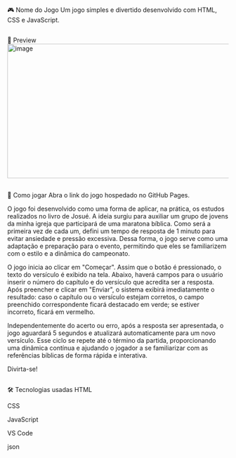 🎮 Nome do Jogo
Um jogo simples e divertido desenvolvido com HTML, CSS e JavaScript. 

##

📸 Preview
<img width="1160" height="306" alt="image" src="https://github.com/user-attachments/assets/f6839be5-823d-4e58-8835-feb2e4463e31" />

##

🚀 Como jogar
Abra o link do jogo hospedado no GitHub Pages.

O jogo foi desenvolvido como uma forma de aplicar, na prática, os estudos realizados no livro de Josué. A ideia surgiu para auxiliar um grupo de jovens da minha igreja que participará de uma maratona bíblica. Como será a primeira vez de cada um, defini um tempo de resposta de 1 minuto para evitar ansiedade e pressão excessiva. Dessa forma, o jogo serve como uma adaptação e preparação para o evento, permitindo que eles se familiarizem com o estilo e a dinâmica do campeonato.

O jogo inicia ao clicar em "Começar". Assim que o botão é pressionado, o texto do versículo é exibido na tela. Abaixo, haverá campos para o usuário inserir o número do capítulo e do versículo que acredita ser a resposta. Após preencher e clicar em "Enviar", o sistema exibirá imediatamente o resultado: caso o capítulo ou o versículo estejam corretos, o campo preenchido correspondente ficará destacado em verde; se estiver incorreto, ficará em vermelho.

Independentemente do acerto ou erro, após a resposta ser apresentada, o jogo aguardará 5 segundos e atualizará automaticamente para um novo versículo. Esse ciclo se repete até o término da partida, proporcionando uma dinâmica contínua e ajudando o jogador a se familiarizar com as referências bíblicas de forma rápida e interativa.

Divirta-se!

##

🛠 Tecnologias usadas
HTML

CSS

JavaScript

VS Code

json
